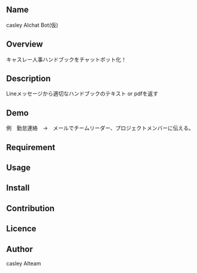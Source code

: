 ## Name
casley AIchat Bot(仮)
## Overview
キャスレー人事ハンドブックをチャットボット化！
## Description
Lineメッセージから適切なハンドブックのテキスト or pdfを返す
## Demo
例　勤怠連絡　→　メールでチームリーダー、プロジェクトメンバーに伝える。
## Requirement

## Usage

## Install

## Contribution

## Licence

## Author
casley AIteam
